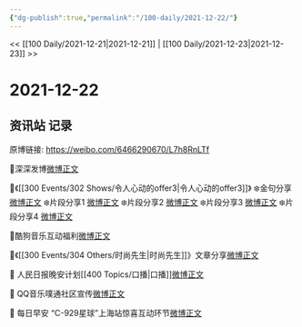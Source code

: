 ```yaml
---
{"dg-publish":true,"permalink":"/100-daily/2021-12-22/"}
---
```



<< [[100 Daily/2021-12-21\|2021-12-21]] | [[100 Daily/2021-12-23\|2021-12-23]] >>

# 2021-12-22

## 资讯站 记录

原博链接: https://weibo.com/6466290670/L7h8RnLTf

🌟深深发博[微博正文](https://m.weibo.cn/6466290670/4717304095443777)

🌟《[[300 Events/302 Shows/令人心动的offer3\|令人心动的offer3]]》
❄️金句分享[微博正文](https://m.weibo.cn/6466290670/4717220393911615)
❄️片段分享1 [微博正文](https://m.weibo.cn/6466290670/4717176965563210)
❄️片段分享2 [微博正文](https://m.weibo.cn/6466290670/4717312609093873)
❄️片段分享3 [微博正文](https://m.weibo.cn/6466290670/4717313104283349)
❄️片段分享4 [微博正文](https://m.weibo.cn/6466290670/4717313398412645)

🌟酷狗音乐互动福利[微博正文](https://m.weibo.cn/6466290670/4717299686185942)

🌟《[[300 Events/304 Others/时尚先生\|时尚先生]]》文章分享[微博正文](https://m.weibo.cn/6466290670/4717290760700814)

🌟 人民日报晚安计划[[400 Topics/口播\|口播]][微博正文](https://m.weibo.cn/6466290670/4717298366286887)

🌟 QQ音乐噗通社区宣传[微博正文](https://m.weibo.cn/6466290670/4717156878780093)

🌟 每日早安
“C-929星球”上海站惊喜互动环节[微博正文](https://m.weibo.cn/6466290670/4717124684088167)
